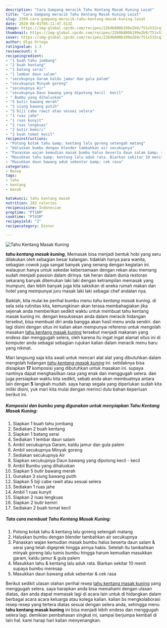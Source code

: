 ```yaml
---
description: "Cara Gampang meracik Tahu Kentang Masak Kuning Lezat"
title: "Cara Gampang meracik Tahu Kentang Masak Kuning Lezat"
slug: 3399-cara-gampang-meracik-tahu-kentang-masak-kuning-lezat
date: 2020-08-01T05:11:47.513Z
image: https://img-global.cpcdn.com/recipes/22b9b800b199e2b9/751x532cq70/tahu-kentang-masak-kuning-foto-resep-utama.jpg
thumbnail: https://img-global.cpcdn.com/recipes/22b9b800b199e2b9/751x532cq70/tahu-kentang-masak-kuning-foto-resep-utama.jpg
cover: https://img-global.cpcdn.com/recipes/22b9b800b199e2b9/751x532cq70/tahu-kentang-masak-kuning-foto-resep-utama.jpg
author: Olga Ortega
ratingvalue: 3.3
reviewcount: 8
recipeingredient:
- "1 buah tahu jombang"
- "2 buah kentang"
- "1 batang serai"
- "1 lembar daun salam"
- "secukupnya Garam kaldu jamur dan gula palem"
- "secukupnya Minyak goreng"
- "secukupnya Air"
- "secukupnya Daun bawang yang dipotong kecil  kecil"
- " Bumbu yang dihaluskan"
- "5 butir bawang merah"
- "3 siung bawang putih"
- "5 biji cabe rawit atau sesuai selera"
- "1 ruas jahe"
- "1 ruas kunyit"
- "2 ruas lengkuas"
- "2 butir kemiri"
- "2 buah tomat kecil"
recipeinstructions:
- "Potong kotak tahu &amp; kentang lalu goreng setengah matang"
- "Haluskan bumbu dengan blender tambahkan air secukupnya"
- "Panaskan wajan kemudian masak bumbu halus beserta daun salam &amp; serai yang telah digeprek hingga airnya habis. Setelah itu tambahkan minyak goreng lalu tumis bumbu hingga harum kemudian masukkan garam, kaldu jamur &amp; gula palem"
- "Masukkan tahu &amp; kentang lalu aduk rata. Biarkan sekitar 10 menit supaya bumbu meresap"
- "Masukkan daun bawang aduk sebentar &amp; cek rasa"
categories:
- Resep
tags:
- tahu
- kentang
- masak

katakunci: tahu kentang masak 
nutrition: 283 calories
recipecuisine: Indonesian
preptime: "PT16M"
cooktime: "PT45M"
recipeyield: "3"
recipecategory: Dinner

---
```



![Tahu Kentang Masak Kuning](https://img-global.cpcdn.com/recipes/22b9b800b199e2b9/751x532cq70/tahu-kentang-masak-kuning-foto-resep-utama.jpg)

<b><i>tahu kentang masak kuning</i></b>, Memasak bisa menjadi bentuk hobi yang seru dilakukan oleh sebagian besar kalangan. tidaklah hanya para wanita, sebagian cowok juga sangat banyak yang senang dengan kegiatan ini. walaupun hanya untuk sekedar kebersamaan dengan rekan atau memang sudah menjadi passion dalam dirinya. tak heran dalam dunia restoran sekarang banyak ditemukan laki laki dengan ketrampilan memasak yang mumpuni, dan lebih banyak juga kita saksikan di aneka rumah makan dan hotel yang mempunyai juru masak laki laki sebagai chef andalan nya.



Baiklah, kita mulai ke perihal bumbu menu <i>tahu kentang masak kuning</i>. di sela sela rutinitas kita, kemungkinan akan terasa membahagiakan jika sejenak anda memberikan sedikit waktu untuk membuat tahu kentang masak kuning ini. dengan kesuksesan anda dalam meracik hidangan tersebut, bisa membuat diri anda bangga akan hasil menu anda sendiri. dan lagi disini dengan situs ini kalian akan mempunyai referensi untuk mengolah masakan <u>tahu kentang masak kuning</u> tersebut menjadi makanan yang endess dan menggugah selera, oleh karena itu ingat ingat alamat situs ini di komputer anda sebagai sebagian rujukan kalian dalam meracik menu baru yang nikmat.


Mari langsung saja kita awali untuk mencari alat alat yang dibutuhkan dalam mengolah hidangan <u><i>tahu kentang masak kuning</i></u> ini. setidaknya bisa disiapkan <b>17</b> komposisi yang dibutuhkan untuk masakan ini. supaya nantinya dapat menghasilkan rasa yang enak dan menggugah selera. dan juga persiapkan waktu kita sedikit, sebab anda akan membuatnya antara lain dengan <b>5</b> langkah mudah. saya harap segala yang diperlukan sudah kita miliki disini, yuk mari kita mulai dengan merinci dulu bahan keperluan berikut ini.

<!--inarticleads1-->

##### Komposisi dan bumbu yang digunakan untuk menyiapkan Tahu Kentang Masak Kuning:

1. Siapkan 1 buah tahu jombang
1. Sediakan 2 buah kentang
1. Siapkan 1 batang serai
1. Sediakan 1 lembar daun salam
1. Ambil secukupnya Garam, kaldu jamur dan gula palem
1. Ambil secukupnya Minyak goreng
1. Sediakan secukupnya Air
1. Siapkan secukupnya Daun bawang yang dipotong kecil - kecil
1. Ambil  Bumbu yang dihaluskan
1. Siapkan 5 butir bawang merah
1. Gunakan 3 siung bawang putih
1. Siapkan 5 biji cabe rawit atau sesuai selera
1. Sediakan 1 ruas jahe
1. Ambil 1 ruas kunyit
1. Siapkan 2 ruas lengkuas
1. Siapkan 2 butir kemiri
1. Sediakan 2 buah tomat kecil




<!--inarticleads2-->

##### Tata cara membuat Tahu Kentang Masak Kuning:

1. Potong kotak tahu &amp; kentang lalu goreng setengah matang
1. Haluskan bumbu dengan blender tambahkan air secukupnya
1. Panaskan wajan kemudian masak bumbu halus beserta daun salam &amp; serai yang telah digeprek hingga airnya habis. Setelah itu tambahkan minyak goreng lalu tumis bumbu hingga harum kemudian masukkan garam, kaldu jamur &amp; gula palem
1. Masukkan tahu &amp; kentang lalu aduk rata. Biarkan sekitar 10 menit supaya bumbu meresap
1. Masukkan daun bawang aduk sebentar &amp; cek rasa




Berikut sedikit ulasan olahan perihal resep <u>tahu kentang masak kuning</u> yang menggugah selera. saya harapkan anda bisa memahami dengan ulasan diatas, dan anda dapat memasak lagi di acara lain untuk di hidangkan dalam berbagai acara acara keluarga atau kolega kalian. kalian bs mengkolaborasi resep resep yang tertera diatas sesuai dengan selera anda, sehingga menu <b>tahu kentang masak kuning</b> ini bisa menjadi lebih endess dan menggugah selera lagi. demikian pembahasan singkat ini, sampai berjumpa kembali di lain hal. kami harap hari kalian menyenangkan.
